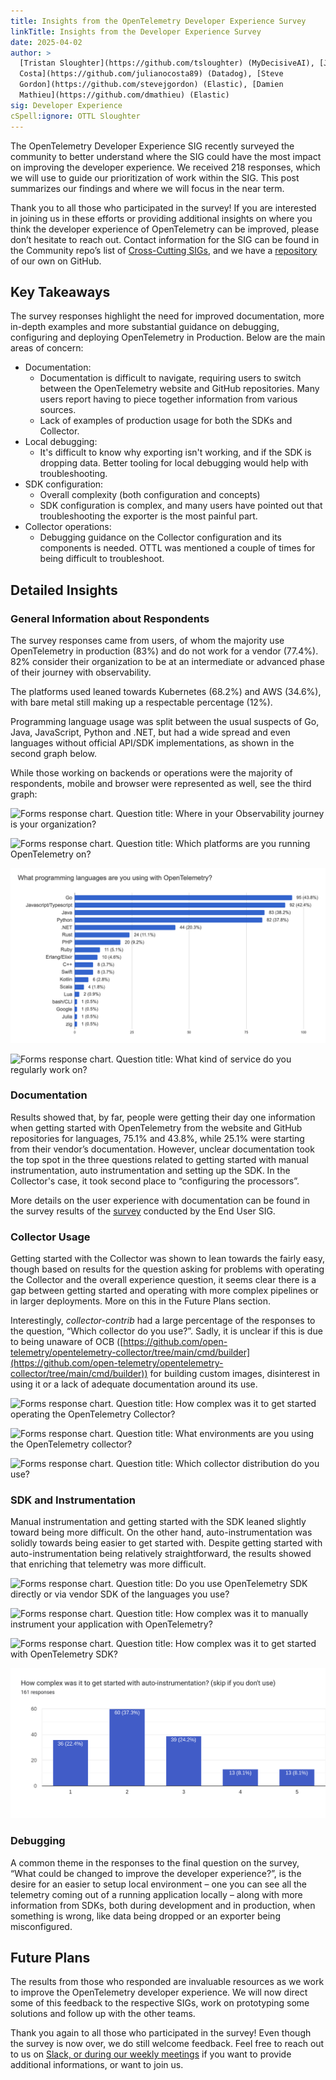 ```yaml
---
title: Insights from the OpenTelemetry Developer Experience Survey
linkTitle: Insights from the Developer Experience Survey
date: 2025-04-02
author: >
  [Tristan Sloughter](https://github.com/tsloughter) (MyDecisiveAI), [Juliano
  Costa](https://github.com/julianocosta89) (Datadog), [Steve
  Gordon](https://github.com/stevejgordon) (Elastic), [Damien
  Mathieu](https://github.com/dmathieu) (Elastic)
sig: Developer Experience
cSpell:ignore: OTTL Sloughter
---
```


The OpenTelemetry Developer Experience SIG recently surveyed the community to
better understand where the SIG could have the most impact on improving the
developer experience. We received 218 responses, which we will use to guide our
prioritization of work within the SIG. This post summarizes our findings and
where we will focus in the near term.

Thank you to all those who participated in the survey! If you are interested in
joining us in these efforts or providing additional insights on where you think
the developer experience of OpenTelemetry can be improved, please don’t hesitate
to reach out. Contact information for the SIG can be found in the Community
repo’s list of
[Cross-Cutting SIGs](https://github.com/open-telemetry/community/?tab=readme-ov-file#cross-cutting-sigs),
and we have a
[repository](https://github.com/open-telemetry/sig-developer-experience) of our
own on GitHub.

## Key Takeaways

The survey responses highlight the need for improved documentation, more
in-depth examples and more substantial guidance on debugging, configuring and
deploying OpenTelemetry in Production. Below are the main areas of concern:

- Documentation:
  - Documentation is difficult to navigate, requiring users to switch between
    the OpenTelemetry website and GitHub repositories. Many users report having
    to piece together information from various sources.
  - Lack of examples of production usage for both the SDKs and Collector.
- Local debugging:
  - It's difficult to know why exporting isn't working, and if the SDK is
    dropping data. Better tooling for local debugging would help with
    troubleshooting.
- SDK configuration:
  - Overall complexity (both configuration and concepts)
  - SDK configuration is complex, and many users have pointed out that
    troubleshooting the exporter is the most painful part.
- Collector operations:
  - Debugging guidance on the Collector configuration and its components is
    needed. OTTL was mentioned a couple of times for being difficult to
    troubleshoot.

## Detailed Insights

### General Information about Respondents

The survey responses came from users, of whom the majority use OpenTelemetry in
production (83%) and do not work for a vendor (77.4%). 82% consider their
organization to be at an intermediate or advanced phase of their journey with
observability.

The platforms used leaned towards Kubernetes (68.2%) and AWS (34.6%), with bare
metal still making up a respectable percentage (12%).

Programming language usage was split between the usual suspects of Go, Java,
JavaScript, Python and .NET, but had a wide spread and even languages without
official API/SDK implementations, as shown in the second graph below.

While those working on backends or operations were the majority of respondents,
mobile and browser were represented as well, see the third graph:

![Forms response chart. Question title: Where in your Observability journey is
your organization?](image3.png)

![Forms response chart. Question title: Which platforms are you running
OpenTelemetry on?](image11.png)

![Forms response chart. Question title: What programming languages are you using with OpenTelemetry?](image7.png)

![Forms response chart. Question title: What kind of service do you regularly
work on?](image9.png)

### Documentation

Results showed that, by far, people were getting their day one information when
getting started with OpenTelemetry from the website and GitHub repositories for
languages, 75.1% and 43.8%, while 25.1% were starting from their vendor’s
documentation. However, unclear documentation took the top spot in the three
questions related to getting started with manual instrumentation, auto
instrumentation and setting up the SDK. In the Collector's case, it took second
place to “configuring the processors”.

More details on the user experience with documentation can be found in the
survey results of the [survey](/blog/2024/otel-docs-survey/) conducted by the
End User SIG.

### Collector Usage

Getting started with the Collector was shown to lean towards the fairly easy,
though based on results for the question asking for problems with operating the
Collector and the overall experience question, it seems clear there is a gap
between getting started and operating with more complex pipelines or in larger
deployments. More on this in the Future Plans section.

Interestingly, _collector-contrib_ had a large percentage of the responses to
the question, “Which collector do you use?”. Sadly, it is unclear if this is due
to being unaware of OCB
([https://github.com/open-telemetry/opentelemetry-collector/tree/main/cmd/builder](https://github.com/open-telemetry/opentelemetry-collector/tree/main/cmd/builder))
for building custom images, disinterest in using it or a lack of adequate
documentation around its use.

![Forms response chart. Question title: How complex was it to get started
operating the OpenTelemetry Collector?](image10.png)

![Forms response chart. Question title: What environments are you using the
OpenTelemetry collector?](image6.png)

![Forms response chart. Question title: Which collector distribution do you
use?](image4.png)

### SDK and Instrumentation

Manual instrumentation and getting started with the SDK leaned slightly toward
being more difficult. On the other hand, auto-instrumentation was solidly
towards being easier to get started with. Despite getting started with
auto-instrumentation being relatively straightforward, the results showed that
enriching that telemetry was more difficult.

![Forms response chart. Question title: Do you use OpenTelemetry SDK directly or
via vendor SDK of the languages you use?](image1.png)

![Forms response chart. Question title: How complex was it to manually
instrument your application with OpenTelemetry?](image8.png)

![Forms response chart. Question title: How complex was it to get started with
OpenTelemetry SDK?](image2.png)

![Forms response chart. Question title: How complex was it to get started with auto-instrumentation?](image5.png)

### Debugging

A common theme in the responses to the final question on the survey, “What could
be changed to improve the developer experience?”, is the desire for an easier to
setup local environment – one you can see all the telemetry coming out of a
running application locally – along with more information from SDKs, both during
development and in production, when something is wrong, like data being dropped
or an exporter being misconfigured.

## Future Plans

The results from those who responded are invaluable resources as we work to
improve the OpenTelemetry developer experience. We will now direct some of this
feedback to the respective SIGs, work on prototyping some solutions and follow
up with the other teams.

Thank you again to all those who participated in the survey! Even though the
survey is now over, we do still welcome feedback. Feel free to reach out to us
on
[Slack, or during our weekly meetings](https://github.com/open-telemetry/community/?tab=readme-ov-file#cross-cutting-sigs)
if you want to provide additional informations, or want to join us.
